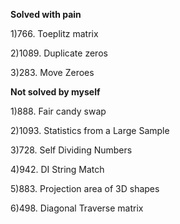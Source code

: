 **Solved with pain**

1)766. Toeplitz matrix

2)1089. Duplicate zeros

3)283. Move Zeroes

**Not solved by myself**

1)888. Fair candy swap

2)1093. Statistics from a Large Sample

3)728. Self Dividing Numbers

4)942. DI String Match

5)883. Projection area of 3D shapes

6)498. Diagonal Traverse matrix